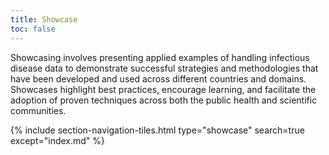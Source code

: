 ```yaml
---
title: Showcase
toc: false
---
```


Showcasing involves presenting applied examples of handling infectious disease data to demonstrate successful strategies and methodologies that have been developed and used across different countries and domains. Showcases highlight best practices, encourage learning, and facilitate the adoption of proven techniques across both the public health and scientific communities.


{% include section-navigation-tiles.html type="showcase" search=true except="index.md" %}


